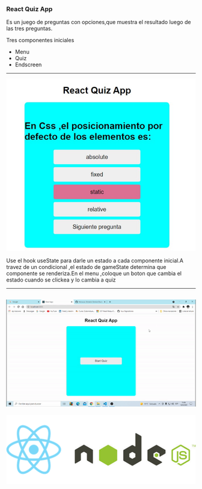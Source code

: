 ### React Quiz App
<p>Es un juego de preguntas con opciones,que muestra el resultado luego de las tres preguntas.</p>
Tres componentes iniciales
<ul>
  <li>Menu</li> 
  <li>Quiz</li>
  <li>Endscreen</li>
</ul>
  

-------
![](img/Screenshot_6.jpg)

  Use el hook useState para darle un estado a cada componente inicial.A travez de un condicional ,el estado de gameState  determina que componente se renderiza.En el menu ,coloque un boton que cambia el estado cuando se clickea y lo cambia a quiz
  
----------
![](img/quiz.gif.gif)
-----------
![](img/reactnode.png)




